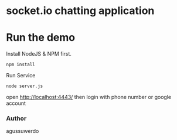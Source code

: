 # socket.io chatting application

# Run the demo
Install NodeJS & NPM first.
```shell
npm install
```
Run Service
```shell
node server.js
```
open [http://localhost:4443/](http://localhost:4443/)
then login with phone number or google account

### Author

agussuwerdo